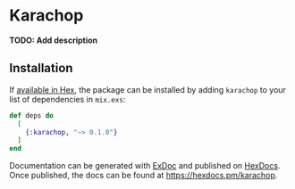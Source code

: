 # Karachop

**TODO: Add description**

## Installation

If [available in Hex](https://hex.pm/docs/publish), the package can be installed
by adding `karachop` to your list of dependencies in `mix.exs`:

```elixir
def deps do
  [
    {:karachop, "~> 0.1.0"}
  ]
end
```

Documentation can be generated with [ExDoc](https://github.com/elixir-lang/ex_doc)
and published on [HexDocs](https://hexdocs.pm). Once published, the docs can
be found at <https://hexdocs.pm/karachop>.

